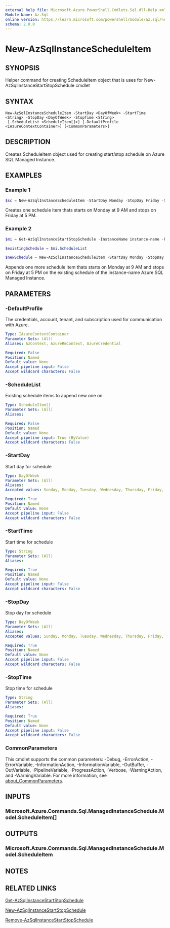 ```yaml
---
external help file: Microsoft.Azure.PowerShell.Cmdlets.Sql.dll-Help.xml
Module Name: Az.Sql
online version: https://learn.microsoft.com/powershell/module/az.sql/new-azsqlinstancescheduleitem
schema: 2.0.0
---
```


# New-AzSqlInstanceScheduleItem

## SYNOPSIS
Helper command for creating ScheduleItem object that is uses for New-AzSqlInstanceStartStopSchedule cmdlet

## SYNTAX

```
New-AzSqlInstanceScheduleItem -StartDay <DayOfWeek> -StartTime <String> -StopDay <DayOfWeek> -StopTime <String>
 [-ScheduleList <ScheduleItem[]>] [-DefaultProfile <IAzureContextContainer>] [<CommonParameters>]
```

## DESCRIPTION
Creates ScheduleItem object used for creating start/stop schedule on Azure SQL Managed Instance.

## EXAMPLES

### Example 1
```powershell
$sc = New-AzSqlInstanceScheduleItem -StartDay Monday -StopDay Friday -StartTime "09:00" -StopTime "17:00"
```

Creates one schedule item thats starts on Monday at 9 AM and stops on Friday at 5 PM.

### Example 2
```powershell
$mi = Get-AzSqlInstanceStartStopSchedule -InstanceName instance-name -ResourceGroupName rg-name

$existingSchedule = $mi.ScheduleList

$newSchedule = New-AzSqlInstanceScheduleItem -StartDay Monday -StopDay Friday -StartTime "09:00" -StopTime "17:00" -ScheduleList $existingSchedule
```

Appends one more schedule item thats starts on Monday at 9 AM and stops on Friday at 5 PM on the existing schedule of the instance-name Azure SQL Managed Instance.

## PARAMETERS

### -DefaultProfile
The credentials, account, tenant, and subscription used for communication with Azure.

```yaml
Type: IAzureContextContainer
Parameter Sets: (All)
Aliases: AzContext, AzureRmContext, AzureCredential

Required: False
Position: Named
Default value: None
Accept pipeline input: False
Accept wildcard characters: False
```

### -ScheduleList
Existing schedule items to append new one on.

```yaml
Type: ScheduleItem[]
Parameter Sets: (All)
Aliases:

Required: False
Position: Named
Default value: None
Accept pipeline input: True (ByValue)
Accept wildcard characters: False
```

### -StartDay
Start day for schedule

```yaml
Type: DayOfWeek
Parameter Sets: (All)
Aliases:
Accepted values: Sunday, Monday, Tuesday, Wednesday, Thursday, Friday, Saturday

Required: True
Position: Named
Default value: None
Accept pipeline input: False
Accept wildcard characters: False
```

### -StartTime
Start time for schedule

```yaml
Type: String
Parameter Sets: (All)
Aliases:

Required: True
Position: Named
Default value: None
Accept pipeline input: False
Accept wildcard characters: False
```

### -StopDay
Stop day for schedule

```yaml
Type: DayOfWeek
Parameter Sets: (All)
Aliases:
Accepted values: Sunday, Monday, Tuesday, Wednesday, Thursday, Friday, Saturday

Required: True
Position: Named
Default value: None
Accept pipeline input: False
Accept wildcard characters: False
```

### -StopTime
Stop time for schedule

```yaml
Type: String
Parameter Sets: (All)
Aliases:

Required: True
Position: Named
Default value: None
Accept pipeline input: False
Accept wildcard characters: False
```

### CommonParameters
This cmdlet supports the common parameters: -Debug, -ErrorAction, -ErrorVariable, -InformationAction, -InformationVariable, -OutBuffer, -OutVariable, -PipelineVariable, -ProgressAction, -Verbose, -WarningAction, and -WarningVariable. For more information, see [about_CommonParameters](http://go.microsoft.com/fwlink/?LinkID=113216).

## INPUTS

### Microsoft.Azure.Commands.Sql.ManagedInstanceSchedule.Model.ScheduleItem[]

## OUTPUTS

### Microsoft.Azure.Commands.Sql.ManagedInstanceSchedule.Model.ScheduleItem

## NOTES

## RELATED LINKS
[Get-AzSqlInstanceStartStopSchedule](./Get-AzSqlInstanceStartStopSchedule.md)

[New-AzSqlInstanceStartStopSchedule](./New-AzSqlInstanceStartStopSchedule.md)

[Remove-AzSqlInstanceStartStopSchedule](./Remove-AzSqlInstanceStartStopSchedule.md)
